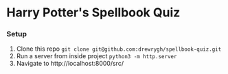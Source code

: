 # Harry Potter's Spellbook Quiz

### Setup

1. Clone this repo `git clone git@github.com:drewrygh/spellbook-quiz.git`
2. Run a server from inside project `python3 -m http.server`
3. Navigate to http://localhost:8000/src/
